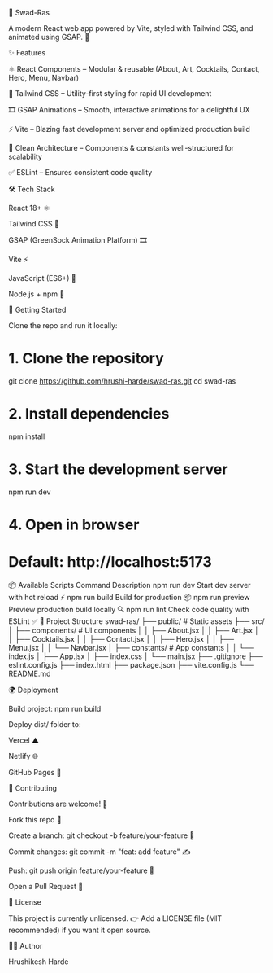 🥂 Swad-Ras

A modern React web app powered by Vite, styled with Tailwind CSS, and animated using GSAP. 🚀

✨ Features

⚛ React Components – Modular & reusable (About, Art, Cocktails, Contact, Hero, Menu, Navbar)

🎨 Tailwind CSS – Utility-first styling for rapid UI development

🎞️ GSAP Animations – Smooth, interactive animations for a delightful UX

⚡ Vite – Blazing fast development server and optimized production build

🧩 Clean Architecture – Components & constants well-structured for scalability

✅ ESLint – Ensures consistent code quality

🛠️ Tech Stack

React 18+ ⚛

Tailwind CSS 🎨

GSAP (GreenSock Animation Platform) 🎞️

Vite ⚡

JavaScript (ES6+) 📜

Node.js + npm 🔧

🚀 Getting Started

Clone the repo and run it locally:

# 1. Clone the repository
git clone https://github.com/hrushi-harde/swad-ras.git
cd swad-ras

# 2. Install dependencies
npm install

# 3. Start the development server
npm run dev

# 4. Open in browser
# Default: http://localhost:5173

📦 Available Scripts
Command	Description
npm run dev	Start dev server with hot reload ⚡
npm run build	Build for production 📦
npm run preview	Preview production build locally 🔍
npm run lint	Check code quality with ESLint ✅
📂 Project Structure
swad-ras/
├── public/                # Static assets
├── src/
│   ├── components/        # UI components
│   │   ├── About.jsx
│   │   ├── Art.jsx
│   │   ├── Cocktails.jsx
│   │   ├── Contact.jsx
│   │   ├── Hero.jsx
│   │   ├── Menu.jsx
│   │   └── Navbar.jsx
│   ├── constants/         # App constants
│   │   └── index.js
│   ├── App.jsx
│   ├── index.css
│   └── main.jsx
├── .gitignore
├── eslint.config.js
├── index.html
├── package.json
├── vite.config.js
└── README.md

🌍 Deployment

Build project:
npm run build

Deploy dist/ folder to:

Vercel ▲

Netlify 🌐

GitHub Pages 📄

🤝 Contributing

Contributions are welcome! 🎉

Fork this repo 🔱

Create a branch: git checkout -b feature/your-feature 🌿

Commit changes: git commit -m "feat: add feature" ✍️

Push: git push origin feature/your-feature 🚀

Open a Pull Request 🔀

📜 License

This project is currently unlicensed.
👉 Add a LICENSE file (MIT recommended) if you want it open source.

👨‍💻 Author

Hrushikesh Harde